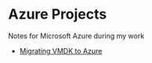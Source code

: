 # Azure Projects
Notes for Microsoft Azure during my work
- [Migrating VMDK to Azure](https://github.com/albert-projects/azure_projects/blob/master/Migrating_VMDK/MIGRATE-VMDK.md)
